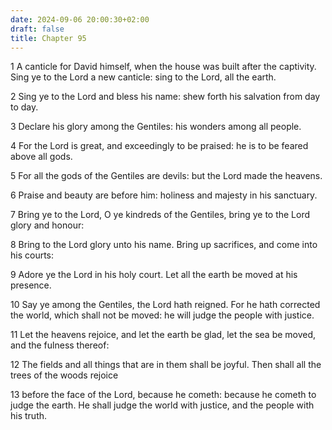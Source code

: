 ```yaml
---
date: 2024-09-06 20:00:30+02:00
draft: false
title: Chapter 95
---
```




1 A canticle for David himself, when the house was built after the captivity. Sing ye to the Lord a new canticle: sing to the Lord, all the earth.

2 Sing ye to the Lord and bless his name: shew forth his salvation from day to day.

3 Declare his glory among the Gentiles: his wonders among all people.

4 For the Lord is great, and exceedingly to be praised: he is to be feared above all gods.

5 For all the gods of the Gentiles are devils: but the Lord made the heavens.

6 Praise and beauty are before him: holiness and majesty in his sanctuary.

7 Bring ye to the Lord, O ye kindreds of the Gentiles, bring ye to the Lord glory and honour:

8 Bring to the Lord glory unto his name. Bring up sacrifices, and come into his courts:

9 Adore ye the Lord in his holy court. Let all the earth be moved at his presence.

10 Say ye among the Gentiles, the Lord hath reigned. For he hath corrected the world, which shall not be moved: he will judge the people with justice.

11 Let the heavens rejoice, and let the earth be glad, let the sea be moved, and the fulness thereof:

12 The fields and all things that are in them shall be joyful. Then shall all the trees of the woods rejoice

13 before the face of the Lord, because he cometh: because he cometh to judge the earth. He shall judge the world with justice, and the people with his truth.


